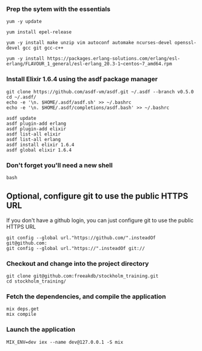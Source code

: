
### Prep the sytem with the essentials

```
yum -y update

yum install epel-release

yum -y install make unzip vim autoconf automake ncurses-devel openssl-devel gcc git gcc-c++

yum -y install https://packages.erlang-solutions.com/erlang/esl-erlang/FLAVOUR_1_general/esl-erlang_20.3-1~centos~7_amd64.rpm
```

### Install Elixir 1.6.4 using the asdf package manager 

```
git clone https://github.com/asdf-vm/asdf.git ~/.asdf --branch v0.5.0
cd ~/.asdf/
echo -e '\n. $HOME/.asdf/asdf.sh' >> ~/.bashrc
echo -e '\n. $HOME/.asdf/completions/asdf.bash' >> ~/.bashrc

asdf update
asdf plugin-add erlang
asdf plugin-add elixir
asdf list-all elixir
asdf list-all erlang
asdf install elixir 1.6.4
asdf global elixir 1.6.4
```

### Don't forget you'll need a new shell



```
bash
```

## Optional, configure git to use the public HTTPS URL 

If you don't have a github login, you can just configure git to use the public HTTPS URL

```
git config --global url."https://github.com/".insteadOf git@github.com:
git config --global url."https://".insteadOf git://
```

### Checkout and change into the project directory

```
git clone git@github.com:freeakdb/stockholm_training.git
cd stockholm_training/
```

### Fetch the dependencies, and compile the application 

```
mix deps.get 
mix compile 

```
### Launch the application

```
MIX_ENV=dev iex --name dev@127.0.0.1 -S mix
```
